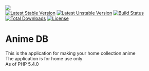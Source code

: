 <img src="http://anime-db.org/bundles/animedboffsite/images/logo.jpg" /><br />
[![Latest Stable Version](https://poser.pugx.org/anime-db/catalog-bundle/v/stable.png)](https://packagist.org/packages/anime-db/catalog-bundle)
[![Latest Unstable Version](https://poser.pugx.org/anime-db/catalog-bundle/v/unstable.png)](https://packagist.org/packages/anime-db/catalog-bundle)
[![Build Status](https://travis-ci.org/anime-db/catalog-bundle.png)](https://travis-ci.org/anime-db/catalog-bundle)
[![Total Downloads](https://poser.pugx.org/anime-db/catalog-bundle/downloads.png)](https://packagist.org/packages/anime-db/catalog-bundle)
[![License](https://poser.pugx.org/anime-db/catalog-bundle/license.png)](https://packagist.org/packages/anime-db/catalog-bundle)

# Anime DB #

This is the application for making your home collection anime<br />
The application is for home use only<br />
As of PHP 5.4.0